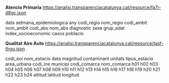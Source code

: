 
**Atencio Primaria**
https://analisi.transparenciacatalunya.cat/resource/fa7i-d8gc.json

data
setmana_epidemiologica
any
codi_regio
nom_regio
codi_ambit
nom_ambit
codi_abs
nom_abs
diagnostic
sexe
grup_edat
index_socioeconomic
casos
poblacio


**Qualitat Aire Auto**
https://analisi.transparenciacatalunya.cat/resource/tasf-thgu.json

codi_eoi
nom_estacio
data
magnitud
contaminant
unitats
tipus_estacio
area_urbana
codi_ine
municipi
codi_comarca
nom_comarca
h01
h02
h03
h04
h05
h06
h07
h08
h09
h10
h11
h12
h13
h14
h15
h16
h17
h18
h19
h20
h21
h22
h23
h24
altitud
latitud
longitud
